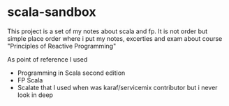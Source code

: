 # scala-sandbox


This project is a set of my notes about scala and fp. It is not order 
but simple place order where i put my notes, excerties and exam about course "Principles of Reactive Programming"   

As point of reference I used

* Programming  in Scala second edition
* FP Scala
* Scalate that I used when was karaf/servicemix contributor but i never look in deep
